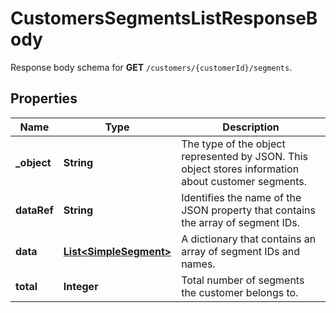 

# CustomersSegmentsListResponseBody

Response body schema for **GET** `/customers/{customerId}/segments`.

## Properties

| Name | Type | Description |
|------------ | ------------- | ------------- |
|**_object** | **String** | The type of the object represented by JSON. This object stores information about customer segments. |
|**dataRef** | **String** | Identifies the name of the JSON property that contains the array of segment IDs. |
|**data** | [**List&lt;SimpleSegment&gt;**](SimpleSegment.md) | A dictionary that contains an array of segment IDs and names. |
|**total** | **Integer** | Total number of segments the customer belongs to. |



